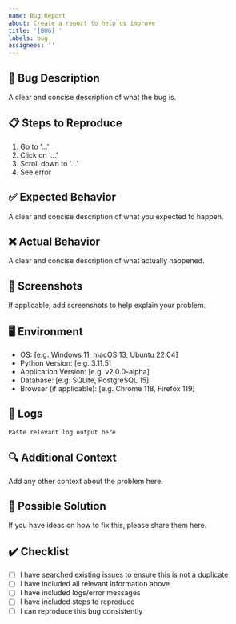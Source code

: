 ```yaml
---
name: Bug Report
about: Create a report to help us improve
title: '[BUG] '
labels: bug
assignees: ''
---
```


## 🐛 Bug Description

A clear and concise description of what the bug is.

## 📋 Steps to Reproduce

1. Go to '...'
2. Click on '...'
3. Scroll down to '...'
4. See error

## ✅ Expected Behavior

A clear and concise description of what you expected to happen.

## ❌ Actual Behavior

A clear and concise description of what actually happened.

## 📸 Screenshots

If applicable, add screenshots to help explain your problem.

## 🖥️ Environment

- OS: [e.g. Windows 11, macOS 13, Ubuntu 22.04]
- Python Version: [e.g. 3.11.5]
- Application Version: [e.g. v2.0.0-alpha]
- Database: [e.g. SQLite, PostgreSQL 15]
- Browser (if applicable): [e.g. Chrome 118, Firefox 119]

## 📝 Logs

```
Paste relevant log output here
```

## 🔍 Additional Context

Add any other context about the problem here.

## 🎯 Possible Solution

If you have ideas on how to fix this, please share them here.

## ✔️ Checklist

- [ ] I have searched existing issues to ensure this is not a duplicate
- [ ] I have included all relevant information above
- [ ] I have included logs/error messages
- [ ] I have included steps to reproduce
- [ ] I can reproduce this bug consistently
